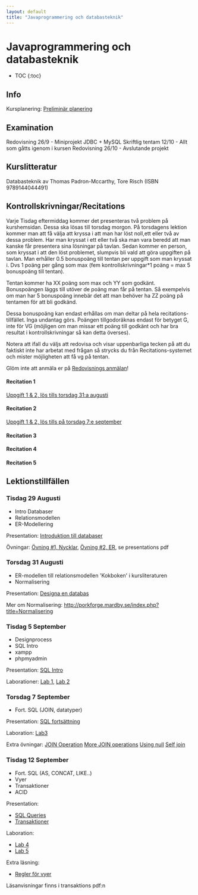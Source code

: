 ```yaml
---
layout: default
title: "Javaprogrammering och databasteknik"
---
```



Javaprogrammering och databasteknik
=========================================

* TOC
{:toc}

Info
----
Kursplanering: [Preliminär planering](PlaneringHT17.pdf)



Examination
----

Redovisning 26/9 - Miniprojekt JDBC + MySQL
Skriftlig tentam 12/10 - Allt som gåtts igenom i kursen
Redovisning 26/10 - Avslutande projekt

Kurslitteratur
----

Databasteknik av Thomas Padron-Mccarthy, Tore Risch (ISBN 9789144044491)



Kontrollskrivningar/Recitations
----
Varje Tisdag eftermiddag kommer det presenteras två problem på kurshemsidan. Dessa ska lösas till torsdag morgon. På torsdagens lektion kommer man att få välja att kryssa i att man har löst noll,ett eller två av dessa problem. Har man kryssat i ett eller två ska man vara beredd att man kanske får presentera sina lösningar på tavlan. Sedan kommer en person, som kryssat i att den löst problemet, slumpvis bli vald att göra uppgiften på tavlan. Man erhåller 0.5 bonuspoäng till tentan per uppgift som man kryssat i. Dvs 1 poäng per gång som max (fem kontrollskrivningar*1 poäng = max 5 bonuspoäng till tentan). 

Tentan kommer ha XX poäng som max och YY som godkänt. Bonuspoängen läggs till utöver de poäng man får på tentan. Så exempelvis om man har 5 bonuspoäng innebär det att man behöver ha ZZ poäng på tentamen för att bli godkänd.

Dessa bonuspoäng kan endast erhållas om man deltar på hela recitations-tillfället. Inga undantag görs. Poängen tillgodoräknas endast för betyget G, inte för VG (möjligen om man missar ett poäng till godkänt och har bra resultat i kontrollskrivningar så kan detta överses).

Notera att ifall du väljs att redovisa och visar uppenbarliga tecken på att du faktiskt inte har arbetat med frågan så strycks du från Recitations-systemet och mister möjligheten att få vg på tentan.

Glöm inte att anmäla er på [Redovisnings anmälan](http://rolandsson.nu/jakob/Jensen/SJK16/presentation/home.php)!


#### Recitation 1 

[Uppgift 1 & 2, lös tills torsdag 31:a augusti](rec1.pdf)

#### Recitation 2 

[Uppgift 1 & 2, lös tills på torsdag 7:e september](rec2.pdf)

#### Recitation 3 

#### Recitation 4 

#### Recitation 5 

Lektionstillfällen
-------------------

### Tisdag 29 Augusti
* Intro Databaser
* Relationsmodellen
* ER-Modellering

Presentation: [Introduktion till databaser](F1_DB_INTRO.pdf)

Övningar: [Övning #1, Nycklar](Övningar_nycklar.pdf), [Övning #2, ER](Övningar_ER.pdf), se presentations pdf


### Torsdag 31 Augusti
* ER-modellen till relationsmodellen 'Kokboken' i kursliteraturen
* Normalisering

Presentation: [Designa en databas](F2_DB_DESIGN.pdf)

Mer om Normalisering: http://porkforge.mardby.se/index.php?title=Normalisering


### Tisdag 5 September
* Designprocess
* SQL Intro
* xampp
* phpmyadmin

Presentation: [SQL Intro](F3_SQL_INTRO.pdf)

Laborationer: [Lab 1](http://porkforge.mardby.se/index.php?title=MySQL_Laboration_1_-_B%C3%B6rja_%C3%B6va_p%C3%A5_MySQL), [Lab 2](http://porkforge.mardby.se/index.php?title=MySQL_Laboration_2_-_%C3%96vningar_p%C3%A5_%C3%A4ndra_f%C3%A4lt_och_v%C3%A4lja_poster)


### Torsdag 7 September
* Fort. SQL (JOIN, datatyper)

Presentation: [SQL fortsättning](F4_SQL_FORT.pdf)

Laboration: [Lab3](http://porkforge.mardby.se/index.php?title=MySQL_Laboration_3_-_SELECT_fr%C3%A5n_flera_tabeller_med_JOIN#SELECT_fr.C3.A5n_flera_tabeller)

Extra övningar: 
[JOIN Operation](http://sqlzoo.net/wiki/The_JOIN_operation)
[More JOIN operations](http://sqlzoo.net/wiki/More_JOIN_operations)
[Using null](http://sqlzoo.net/wiki/Using_Null)
[Self join](http://sqlzoo.net/wiki/Self_join)

### Tisdag 12 September
* Fort. SQL (AS, CONCAT, LIKE..)
* Vyer
* Transaktioner
* ACID

Presentation:
- [SQL Queries](F5_ADVANCED_QUERIES.pdf)
- [Transaktioner](F5_TRANSAKTIONER.pdf)

Laboration:
- [Lab 4](http://porkforge.mardby.se/index.php?title=MySQL_Laboration_4_-_Mer_SELECT_och_funktioner)
- [Lab 5](http://porkforge.mardby.se/index.php?title=MySQL_Laboration_5_-_SELECT_med_LIKE_och_jokertecken)

Extra läsning:
- [Regler för vyer](http://docs.oracle.com/cd/B10501_01/server.920/a96521/views.htm#391)

Läsanvisningar finns i transaktions pdf:n
